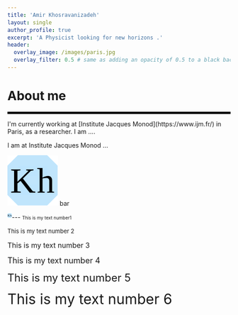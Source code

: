 ```yaml
---
title: 'Amir Khosravanizadeh'
layout: single
author_profile: true
excerpt: 'A Physicist looking for new horizons .'
header:
  overlay_image: /images/paris.jpg
  overlay_filter: 0.5 # same as adding an opacity of 0.5 to a black background
---
```


# About me
<hr style="border:2px solid black">
I'm currently working at [Institute Jacques Monod](https://www.ijm.fr/) in Paris, as a researcher. I am ....

I am at <a href="https://www.ijm.fr/" style="text-decoration:none">Institute Jacques Monod</a> ...

![](icon3.svg) bar

<img align="left" width="10" height="10" src="icon3.svg">
---
 <font size="1"> This is my text number1</font> 

 <font size="2"> This is my text number 2 </font>
 
 <font size="3"> This is my text number 3</font> 
 
 <font size="4"> This is my text number 4</font> 
 
 <font size="5"> This is my text number 5</font> 
 
 <font size="6"> This is my text number 6</font>
